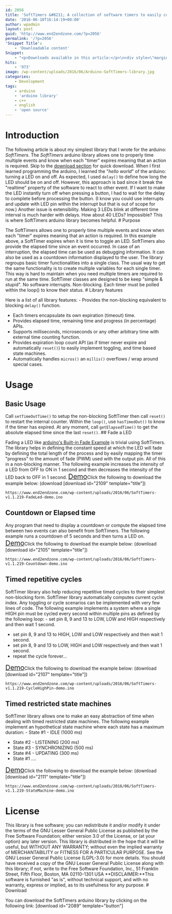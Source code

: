 ```yaml
---
id: 2056
title: 'SoftTimers &#8211; A collection of software timers to easily compute elapsed time since an event occurred'
date: '2016-06-10T16:14:19+00:00'
author: wpadmin
layout: post
guid: 'http://www.end2endzone.com/?p=2056'
permalink: '/?p=2056'
'Snippet Title':
    - 'Downloadable content'
Snippet:
    - "<p>Downloads available in this article:</p>\n<div style=\"margin-bottom: 18px\">\n<p class=\"nomarginbottom\">Library:</p>\n<ul class=\"fa-ul\">\n<li><a href=\"/download/2089/\"><i class=\"fa-li fa fa-download\" style=\"position: inherit;\"></i>[download id=\"2089\" template=\"title\"]</a></li>\n</ul>\n</div>\n<div style=\"margin-bottom: 18px\">\n<p class=\"nomarginbottom\">Examples:</p>\n<ul class=\"fa-ul\">\n<li><a href=\"/download/2109/\"><i class=\"fa-li fa fa-download\" style=\"position: inherit;\"></i>[download id=\"2109\" template=\"title\"]</a></li>\n<li><a href=\"/download/2105/\"><i class=\"fa-li fa fa-download\" style=\"position: inherit;\"></i>[download id=\"2105\" template=\"title\"]</a></li>\n<li><a href=\"/download/2107/\"><i class=\"fa-li fa fa-download\" style=\"position: inherit;\"></i>[download id=\"2107\" template=\"title\"]</a></li>\n<li><a href=\"/download/2111/\"><i class=\"fa-li fa fa-download\" style=\"position: inherit;\"></i>[download id=\"2111\" template=\"title\"]</a></li>\n</ul>\n</div>"
hits:
    - '973'
image: /wp-content/uploads/2016/06/Arduino-SoftTimers-library.jpg
categories:
    - Development
tags:
    - arduino
    - 'arduino library'
    - c++
    - english
    - 'open source'
---
```


# Introduction

The following article is about my simplest library that I wrote for the arduino: *SoftTimers*. The *SoftTimers* arduino library allows one to properly time multiple events and know when each "timer" expires meaning that an action is required. Skip to the [download section](#Download) for quick download. When I first learned programming the arduino, I learned the "*hello world*" of the arduino: turning a LED on and off. As expected, I used `delay()` to define how long the LED should be on and off. However, this approach is bad since it break the "realtime" property of the software to react to other event. If I want to make the LED instantly turn off when pressing a button, I had to wait for the delay to complete before processing the button. (I know you could use interrupts and update with LED pin within the interrupt but that is out of scope for now.) Another issue is extensibility. Making 3 LEDs blink at different time interval is much harder with delays. How about 40 LEDs? Impossible? This is where SoftTimers arduino library becomes helpful. # Purpose

The SoftTimers allows one to properly time multiple events and know when each "timer" expires meaning that an action is required. In this example above, a SoftTimer expires when it is time to toggle an LED. SoftTimers also provide the elapsed time since an event occurred. In case of an interruption, the elapsed time can be used as debugging information. It can also be used as a countdown information displayed to the user. The library regroups basic timer functionalities into a single class. The usual way to get the same functionality is to create multiple variables for each single timer. This way is hard to maintain when you need multiple timers are required to run at the same time. SoftTimer classes are designed to be keep "simple &amp; stupid". No software interrupts. Non-blocking. Each timer must be polled within the loop() to know their status. # Library features

Here is a list of all library features: - Provides the non-blocking equivalent to blocking `delay()` function.
- Each timers encapsulate its own expiration (timeout) time.
- Provides elapsed time, remaining time and progress (in percentage) APIs.
- Supports milliseconds, microseconds or any other arbitrary time with external time counting function.
- Provides expiration loop count API (as if timer never expire and automatically `reset()`) to easily implement toggling, and time based state machines.
- Automatically handles `micros()` an `millis()` overflows / wrap around special cases.

# Usage

## Basic Usage

Call `setTimeOutTime()` to setup the non-blocking SoftTimer then call `reset()` to restart the internal counter. Within the `loop()`, use `hasTimedOut()` to know if the timer has expired. At any moment, call `getElapsedTime()` to get the absolute elapsed time since the last `reset()`. ## Fade a LED

Fading a LED like [arduino's Built-in Fade Example](https://www.arduino.cc/en/Tutorial/Fade) is trivial using SoftTimers. The library helps in defining the constant speed at which the LED will fade by defining the total length of the process and by easily mapping the timer "progress" to the amount of fade (PWM) used with the output pin. All of this in a non-blocking manner. The following example increases the intensity of a LED from OFF to ON in 1 second and then decreases the intensity of the LED back to OFF in 1 second. <span style="text-decoration: underline;"><span style="font-size: 16pt;">Demo</span></span>Click the following to download the example below: (download \[download id="2109" template="title"\])

```
https://www.end2endzone.com/wp-content/uploads/2016/06/SoftTimers-v1.1.219-FadeLed-demo.ino
```

## Countdown or Elapsed time

Any program that need to display a countdown or compute the elapsed time between two events can also benefit from SoftTimers. The following example runs a countdown of 5 seconds and then turns a LED on. <span style="text-decoration: underline;"><span style="font-size: 16pt;">Demo</span></span>Click the following to download the example below: (download \[download id="2105" template="title"\])

```
https://www.end2endzone.com/wp-content/uploads/2016/06/SoftTimers-v1.1.219-Countdown-demo.ino
```

## Timed repetitive cycles

SoftTimer library also help reducing repetitive timed cycles to their simplest non-blocking form. SoftTimer library automatically computes current cycle index. Any toggling or cycle scenarios can be implemented with very few lines of code. The following example implements a system where a single HIGH pin must be cycled every second within multiple pins as defined by the following loop: - set pin 8, 9 and 13 to LOW, LOW and HIGH respectively and then wait 1 second.
- set pin 8, 9 and 13 to HIGH, LOW and LOW respectively and then wait 1 second.
- set pin 8, 9 and 13 to LOW, HIGH and LOW respectively and then wait 1 second.
- repeat the cycle forever...

<span style="text-decoration: underline;"><span style="font-size: 16pt;">Demo</span></span>Click the following to download the example below: (download \[download id="2107" template="title"\])

```
https://www.end2endzone.com/wp-content/uploads/2016/06/SoftTimers-v1.1.219-CycleHighPin-demo.ino
```

## Timed restricted state machines

SoftTimer library allows one to make an easy abstraction of time when dealing with timed restricted state machines. The following example implement an hypothetical state machine where each state has a maximum duration: - State #1 - IDLE (1000 ms)
- State #2 - LISTENING (200 ms)
- State #3 - SYNCHRONIZING (500 ms)
- State #4 - UPDATING (300 ms)
- State #1 ....

<span style="text-decoration: underline;"><span style="font-size: 16pt;">Demo</span></span>Click the following to download the example below: (download \[download id="2111" template="title"\])

```
https://www.end2endzone.com/wp-content/uploads/2016/06/SoftTimers-v1.1.219-StateMachine-demo.ino
```

# License

This library is free software; you can redistribute it and/or modify it under the terms of the GNU Lesser General Public License as published by the Free Software Foundation; either version 3.0 of the License, or (at your option) any later version. This library is distributed in the hope that it will be useful, but WITHOUT ANY WARRANTY; without even the implied warranty of MERCHANTABILITY or FITNESS FOR A PARTICULAR PURPOSE. See the GNU Lesser General Public License (LGPL-3.0) for more details. You should have received a copy of the GNU Lesser General Public License along with this library; if not, write to the Free Software Foundation, Inc., 51 Franklin Street, Fifth Floor, Boston, MA 02110-1301 USA **DISCLAIMER:**This software is furnished "as is", without technical support, and with no warranty, express or implied, as to its usefulness for any purpose. # Download

You can download the SoftTimers arduino library by clicking on the following link: \[download id="2089" template="button"\]